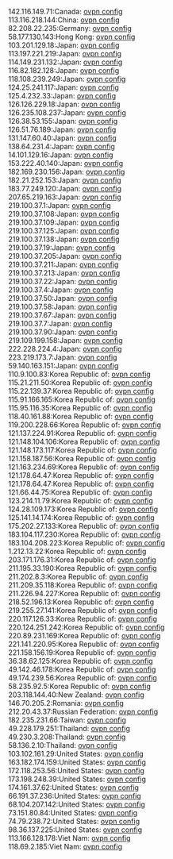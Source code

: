 142.116.149.71:Canada: [ovpn config](vpn/142_116_149_71.ovpn)  
113.116.218.144:China: [ovpn config](vpn/113_116_218_144.ovpn)  
82.208.22.235:Germany: [ovpn config](vpn/82_208_22_235.ovpn)  
58.177.130.143:Hong Kong: [ovpn config](vpn/58_177_130_143.ovpn)  
103.201.129.18:Japan: [ovpn config](vpn/103_201_129_18.ovpn)  
113.197.221.219:Japan: [ovpn config](vpn/113_197_221_219.ovpn)  
114.149.231.132:Japan: [ovpn config](vpn/114_149_231_132.ovpn)  
116.82.182.128:Japan: [ovpn config](vpn/116_82_182_128.ovpn)  
118.108.239.249:Japan: [ovpn config](vpn/118_108_239_249.ovpn)  
124.25.241.117:Japan: [ovpn config](vpn/124_25_241_117.ovpn)  
125.4.232.33:Japan: [ovpn config](vpn/125_4_232_33.ovpn)  
126.126.229.18:Japan: [ovpn config](vpn/126_126_229_18.ovpn)  
126.235.108.237:Japan: [ovpn config](vpn/126_235_108_237.ovpn)  
126.38.53.155:Japan: [ovpn config](vpn/126_38_53_155.ovpn)  
126.51.76.189:Japan: [ovpn config](vpn/126_51_76_189.ovpn)  
131.147.60.40:Japan: [ovpn config](vpn/131_147_60_40.ovpn)  
138.64.231.4:Japan: [ovpn config](vpn/138_64_231_4.ovpn)  
14.101.129.16:Japan: [ovpn config](vpn/14_101_129_16.ovpn)  
153.222.40.140:Japan: [ovpn config](vpn/153_222_40_140.ovpn)  
182.169.230.156:Japan: [ovpn config](vpn/182_169_230_156.ovpn)  
182.21.252.153:Japan: [ovpn config](vpn/182_21_252_153.ovpn)  
183.77.249.120:Japan: [ovpn config](vpn/183_77_249_120.ovpn)  
207.65.219.163:Japan: [ovpn config](vpn/207_65_219_163.ovpn)  
219.100.37.1:Japan: [ovpn config](vpn/219_100_37_1.ovpn)  
219.100.37.108:Japan: [ovpn config](vpn/219_100_37_108.ovpn)  
219.100.37.109:Japan: [ovpn config](vpn/219_100_37_109.ovpn)  
219.100.37.125:Japan: [ovpn config](vpn/219_100_37_125.ovpn)  
219.100.37.138:Japan: [ovpn config](vpn/219_100_37_138.ovpn)  
219.100.37.19:Japan: [ovpn config](vpn/219_100_37_19.ovpn)  
219.100.37.205:Japan: [ovpn config](vpn/219_100_37_205.ovpn)  
219.100.37.211:Japan: [ovpn config](vpn/219_100_37_211.ovpn)  
219.100.37.213:Japan: [ovpn config](vpn/219_100_37_213.ovpn)  
219.100.37.22:Japan: [ovpn config](vpn/219_100_37_22.ovpn)  
219.100.37.4:Japan: [ovpn config](vpn/219_100_37_4.ovpn)  
219.100.37.50:Japan: [ovpn config](vpn/219_100_37_50.ovpn)  
219.100.37.58:Japan: [ovpn config](vpn/219_100_37_58.ovpn)  
219.100.37.67:Japan: [ovpn config](vpn/219_100_37_67.ovpn)  
219.100.37.7:Japan: [ovpn config](vpn/219_100_37_7.ovpn)  
219.100.37.90:Japan: [ovpn config](vpn/219_100_37_90.ovpn)  
219.109.199.158:Japan: [ovpn config](vpn/219_109_199_158.ovpn)  
222.228.224.4:Japan: [ovpn config](vpn/222_228_224_4.ovpn)  
223.219.173.7:Japan: [ovpn config](vpn/223_219_173_7.ovpn)  
59.140.163.151:Japan: [ovpn config](vpn/59_140_163_151.ovpn)  
110.9.100.83:Korea Republic of: [ovpn config](vpn/110_9_100_83.ovpn)  
115.21.211.50:Korea Republic of: [ovpn config](vpn/115_21_211_50.ovpn)  
115.22.139.37:Korea Republic of: [ovpn config](vpn/115_22_139_37.ovpn)  
115.91.166.165:Korea Republic of: [ovpn config](vpn/115_91_166_165.ovpn)  
115.95.116.35:Korea Republic of: [ovpn config](vpn/115_95_116_35.ovpn)  
118.40.161.88:Korea Republic of: [ovpn config](vpn/118_40_161_88.ovpn)  
119.200.228.66:Korea Republic of: [ovpn config](vpn/119_200_228_66.ovpn)  
121.137.224.91:Korea Republic of: [ovpn config](vpn/121_137_224_91.ovpn)  
121.148.104.106:Korea Republic of: [ovpn config](vpn/121_148_104_106.ovpn)  
121.148.173.117:Korea Republic of: [ovpn config](vpn/121_148_173_117.ovpn)  
121.158.187.56:Korea Republic of: [ovpn config](vpn/121_158_187_56.ovpn)  
121.163.234.69:Korea Republic of: [ovpn config](vpn/121_163_234_69.ovpn)  
121.178.64.47:Korea Republic of: [ovpn config](vpn/121_178_64_47.ovpn)  
121.178.64.47:Korea Republic of: [ovpn config](vpn/121_178_64_47.ovpn)  
121.66.44.75:Korea Republic of: [ovpn config](vpn/121_66_44_75.ovpn)  
123.214.11.79:Korea Republic of: [ovpn config](vpn/123_214_11_79.ovpn)  
124.28.109.173:Korea Republic of: [ovpn config](vpn/124_28_109_173.ovpn)  
125.141.14.174:Korea Republic of: [ovpn config](vpn/125_141_14_174.ovpn)  
175.202.27.133:Korea Republic of: [ovpn config](vpn/175_202_27_133.ovpn)  
183.104.117.230:Korea Republic of: [ovpn config](vpn/183_104_117_230.ovpn)  
183.104.208.223:Korea Republic of: [ovpn config](vpn/183_104_208_223.ovpn)  
1.212.13.22:Korea Republic of: [ovpn config](vpn/1_212_13_22.ovpn)  
203.171.176.31:Korea Republic of: [ovpn config](vpn/203_171_176_31.ovpn)  
211.195.33.190:Korea Republic of: [ovpn config](vpn/211_195_33_190.ovpn)  
211.202.8.3:Korea Republic of: [ovpn config](vpn/211_202_8_3.ovpn)  
211.209.35.118:Korea Republic of: [ovpn config](vpn/211_209_35_118.ovpn)  
211.226.94.227:Korea Republic of: [ovpn config](vpn/211_226_94_227.ovpn)  
218.52.196.13:Korea Republic of: [ovpn config](vpn/218_52_196_13.ovpn)  
219.255.27.141:Korea Republic of: [ovpn config](vpn/219_255_27_141.ovpn)  
220.117.126.33:Korea Republic of: [ovpn config](vpn/220_117_126_33.ovpn)  
220.124.251.242:Korea Republic of: [ovpn config](vpn/220_124_251_242.ovpn)  
220.89.231.169:Korea Republic of: [ovpn config](vpn/220_89_231_169.ovpn)  
221.141.220.95:Korea Republic of: [ovpn config](vpn/221_141_220_95.ovpn)  
221.158.156.19:Korea Republic of: [ovpn config](vpn/221_158_156_19.ovpn)  
36.38.62.125:Korea Republic of: [ovpn config](vpn/36_38_62_125.ovpn)  
49.142.46.178:Korea Republic of: [ovpn config](vpn/49_142_46_178.ovpn)  
49.174.239.56:Korea Republic of: [ovpn config](vpn/49_174_239_56.ovpn)  
58.235.92.5:Korea Republic of: [ovpn config](vpn/58_235_92_5.ovpn)  
203.118.144.40:New Zealand: [ovpn config](vpn/203_118_144_40.ovpn)  
146.70.205.2:Romania: [ovpn config](vpn/146_70_205_2.ovpn)  
212.20.43.37:Russian Federation: [ovpn config](vpn/212_20_43_37.ovpn)  
182.235.231.66:Taiwan: [ovpn config](vpn/182_235_231_66.ovpn)  
49.228.179.251:Thailand: [ovpn config](vpn/49_228_179_251.ovpn)  
49.230.3.208:Thailand: [ovpn config](vpn/49_230_3_208.ovpn)  
58.136.2.10:Thailand: [ovpn config](vpn/58_136_2_10.ovpn)  
103.102.161.29:United States: [ovpn config](vpn/103_102_161_29.ovpn)  
163.182.174.159:United States: [ovpn config](vpn/163_182_174_159.ovpn)  
172.118.253.56:United States: [ovpn config](vpn/172_118_253_56.ovpn)  
173.198.248.39:United States: [ovpn config](vpn/173_198_248_39.ovpn)  
174.161.37.62:United States: [ovpn config](vpn/174_161_37_62.ovpn)  
66.191.37.236:United States: [ovpn config](vpn/66_191_37_236.ovpn)  
68.104.207.142:United States: [ovpn config](vpn/68_104_207_142.ovpn)  
73.151.80.84:United States: [ovpn config](vpn/73_151_80_84.ovpn)  
74.79.238.72:United States: [ovpn config](vpn/74_79_238_72.ovpn)  
98.36.137.225:United States: [ovpn config](vpn/98_36_137_225.ovpn)  
113.166.128.178:Viet Nam: [ovpn config](vpn/113_166_128_178.ovpn)  
118.69.2.185:Viet Nam: [ovpn config](vpn/118_69_2_185.ovpn)  
